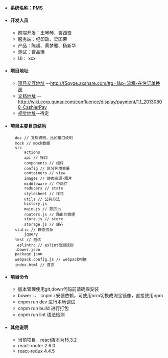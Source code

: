 - #### 系统名称：PMS

- #### 开发人员
  - 前端开发：王琴琴、曹西锋
  - 服务端：纪印政、梁国荣
  - 产品：陈超、黄梦雅、杨新华
  - 测试：曹品琳
  - UI： xxx
- #### 项目地址
  - [项目交互地址](http://f5gyge.axshare.com/#g=1&p=流程-在住订单换房) --http://f5gyge.axshare.com/#g=1&p=流程-在住订单换房
  - [文档地址](http://wiki.corp.qunar.com/confluence/display/payment/1.1_20130808-CashierPay) --http://wiki.corp.qunar.com/confluence/display/payment/1.1_20130808-CashierPay
  - [视觉地址](xxx)--待定
- #### 项目主要目录结构

        doc // 文档说明，比如接口说明
        mock // mock数据
        src
            actions
            api // 接口
            components // 组件
            config // 区分环境变量
            containers // view
            images // 静态资源-图片
            middleware // 中间件
            reducers // state
            stylesheet // 样式
            utils // 公共方法
            history.js
            main.js // 首页js
            routers.js // 路由的管理
            store.js // store
            storage.js // 缓存
        static // 静态资源
            jquery
        test // 测试
        .eslintrc // eslint检测规则
        .bower.json
        package.json
        webpack.config.js // webpack构建
        index.html // 首页
- #### 项目命令
  - 版本管理使用git,down代码前请确保安装
  - bower i 、 cnpm i 安装依赖，可使用nrm切换成淘宝镜像，直接使用npm
  - cnpm run dev 进行本地调试
  - cnpm run build 进行打包
  - cnpm run lint 语法检测
- #### 其他说明
  - 当前项目，react版本为15.3.2
  - react-router 2.6.0
  - react-redux 4.4.5 

